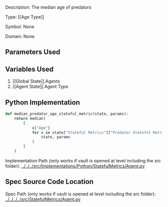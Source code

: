 Description: The median age of predators

Type: [[Age Type]]

Symbol: None

Domain: None

## Parameters Used

## Variables Used
1. [[Global State]].Agents
2. [[Agent State]].Agent Type

## Python Implementation
```python
def median_predator_age_stateful_metric(state, params):
    return median(
        [
            x["Age"]
            for x in state["Stateful Metrics"]["Predator Stateful Metric"](
                state, params
            )
        ]
    )
```
Implementation Path (only works if vault is opened at level including the src folder): [../../../src/Implementations/Python/StatefulMetrics/Agent.py](../../../src/Implementations/Python/StatefulMetrics/Agent.py)

## Spec Source Code Location

Spec Path (only works if vault is opened at level including the src folder): [../../../../src/StatefulMetrics/Agent.py](../../../../src/StatefulMetrics/Agent.py)

